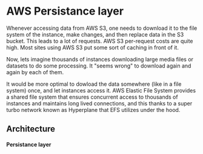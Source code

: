 # AWS Persistance layer

Whenever accessing data from AWS S3, one needs to download it to the file system of the instance, make changes, and then replace data in the S3 bucket. This leads to a lot of requests. AWS S3 per-request costs are quite high. Most sites using AWS S3 put some sort of caching in front of it.

Now, lets imagine thousands of instances downloading large media files or datasets to do some processing. It "seems wrong" to download again and again by each of them.

It would be more optimal to dowload the data somewhere (like in a file system) once, and let instances access it. AWS Elastic File System provides a shared file system that ensures concurrent access to thousands of instances and maintains long lived connections, and this thanks to a super turbo network known as Hyperplane that EFS utilizes under the hood.


## Architecture

#### Persistance layer
